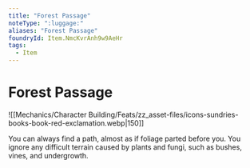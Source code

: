 ```yaml
---
title: "Forest Passage"
noteType: ":luggage:"
aliases: "Forest Passage"
foundryId: Item.NmcKvrAnh9w9AeHr
tags:
  - Item
---
```


# Forest Passage
![[Mechanics/Character Building/Feats/zz_asset-files/icons-sundries-books-book-red-exclamation.webp|150]]

You can always find a path, almost as if foliage parted before you. You ignore any difficult terrain caused by plants and fungi, such as bushes, vines, and undergrowth.
